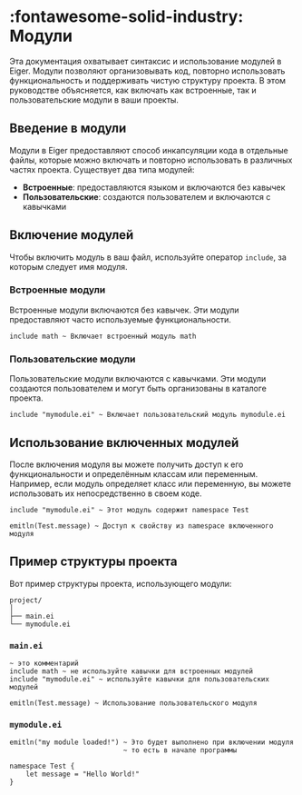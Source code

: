 # __:fontawesome-solid-industry: Модули__

Эта документация охватывает синтаксис и использование модулей в Eiger. Модули позволяют организовывать код, повторно использовать функциональность и поддерживать чистую структуру проекта. В этом руководстве объясняется, как включать как встроенные, так и пользовательские модули в ваши проекты.

## Введение в модули

Модули в Eiger предоставляют способ инкапсуляции кода в отдельные файлы, которые можно включать и повторно использовать в различных частях проекта. Существует два типа модулей:

- __Встроенные__: предоставляются языком и включаются без кавычек
- __Пользовательские__: создаются пользователем и включаются с кавычками

## Включение модулей
Чтобы включить модуль в ваш файл, используйте оператор `include`, за которым следует имя модуля.

### Встроенные модули
Встроенные модули включаются без кавычек. Эти модули предоставляют часто используемые функциональности.
```eiger
include math ~ Включает встроенный модуль math
```

### Пользовательские модули
Пользовательские модули включаются с кавычками. Эти модули создаются пользователем и могут быть организованы в каталоге проекта.
```eiger
include "mymodule.ei" ~ Включает пользовательский модуль mymodule.ei
```

## Использование включенных модулей
После включения модуля вы можете получить доступ к его функциональности и определённым классам или переменным. Например, если модуль определяет класс или переменную, вы можете использовать их непосредственно в своем коде.

```eiger
include "mymodule.ei" ~ Этот модуль содержит namespace Test

emitln(Test.message) ~ Доступ к свойству из namespace включенного модуля
```

## Пример структуры проекта
Вот пример структуры проекта, использующего модули:
```none
project/
│
├── main.ei
└── mymodule.ei
```

### `main.ei`
```eiger
~ это комментарий
include math ~ не используйте кавычки для встроенных модулей
include "mymodule.ei" ~ используйте кавычки для пользовательских модулей

emitln(Test.message) ~ Использование пользовательского модуля
```

### `mymodule.ei`
```eiger
emitln("my module loaded!") ~ Это будет выполнено при включении модуля
                            ~ то есть в начале программы

namespace Test {
    let message = "Hello World!"
}
```